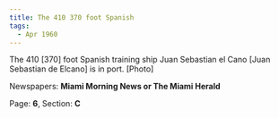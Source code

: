 ```yaml
---  
title: The 410 370 foot Spanish  
tags:  
  - Apr 1960  
---  
```

  
The 410 [370] foot Spanish training ship Juan Sebastian el Cano [Juan Sebastian de Elcano] is in port. [Photo]  
  
Newspapers: **Miami Morning News or The Miami Herald**  
  
Page: **6**, Section: **C** 
